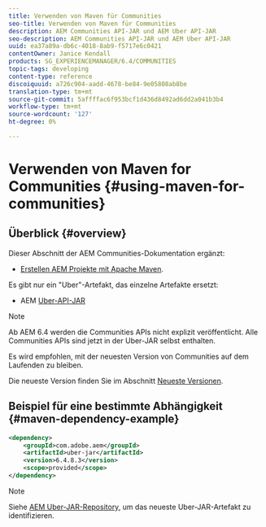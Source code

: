 ```yaml
---
title: Verwenden von Maven für Communities
seo-title: Verwenden von Maven für Communities
description: AEM Communities API-JAR und AEM Uber API-JAR
seo-description: AEM Communities API-JAR und AEM Uber API-JAR
uuid: ea37a89a-db6c-4018-8ab9-f5717e6c0421
contentOwner: Janice Kendall
products: SG_EXPERIENCEMANAGER/6.4/COMMUNITIES
topic-tags: developing
content-type: reference
discoiquuid: a726c904-aadd-4678-be84-9e05808ab8be
translation-type: tm+mt
source-git-commit: 5affffac6f953bcf1d436d8492ad6dd2a041b3b4
workflow-type: tm+mt
source-wordcount: '127'
ht-degree: 0%

---
```



# Verwenden von Maven for Communities {#using-maven-for-communities}

## Überblick {#overview}

Dieser Abschnitt der AEM Communities-Dokumentation ergänzt:

* [Erstellen AEM Projekte mit Apache Maven](../../help/sites-developing/ht-projects-maven.md).

Es gibt nur ein &quot;Uber&quot;-Artefakt, das einzelne Artefakte ersetzt:

* AEM [Uber-API-JAR](../../help/sites-developing/ht-projects-maven.md#what-is-the-uberjar)

>[!NOTE]
>
>Ab AEM 6.4 werden die Communities APIs nicht explizit veröffentlicht. Alle Communities APIs sind jetzt in der Uber-JAR selbst enthalten.
>
>Es wird empfohlen, mit der neuesten Version von Communities auf dem Laufenden zu bleiben.
>
>Die neueste Version finden Sie im Abschnitt [Neueste Versionen](deploy-communities.md#latest-releases).

## Beispiel für eine bestimmte Abhängigkeit {#maven-dependency-example}

```xml
<dependency>
    <groupId>com.adobe.aem</groupId>
    <artifactId>uber-jar</artifactId>
    <version>6.4.8.3</version>
    <scope>provided</scope>
</dependency>
```

>[!NOTE]
>
>Siehe [AEM Uber-JAR-Repository](https://mvnrepository.com/artifact/com.adobe.aem/uber-jar), um das neueste Uber-JAR-Artefakt zu identifizieren.

<!--
# Using Maven for Communities {#using-maven-for-communities}

## Overview {#overview}

This section of the AEM Communities documentation is in addition to:

* [How to Build AEM Projects using Apache Maven](../../help/sites-developing/ht-projects-maven.md)

There are now two "uber" artifacts that replace individual artifacts:

* AEM [Communities API jar](#communities-api-jar-artifact)
* AEM [Uber API jar](../../help/sites-developing/ht-projects-maven.md#what-is-the-uberjar)

## Communities API Jar Artifact {#communities-api-jar-artifact}

Following is an example of a GAV for the AEM Communities API jar:

```xml
<dependency>
    <groupId>com.adobe.cq.social</groupId>
    <artifactId>cq-socialcommunities-api</artifactId>
    <version>1.11.170</version>
    <scope>provided</scope>
</dependency>

```

Ensure thet the version specified corresponds with the Communities package version installed for AEM Communities. To verify the installed version number:

1. Login with adminstrative privileges.
2. Browse to [Package Manager](../../help/sites-administering/package-manager.md). For example, [http://localhost:4502/crx/packmgr/](http://localhost:4502/crx/packmgr/)

3. locate the package *cq-socialcommunities-pkg-1.x.xxx*
4. extract the version from the package name
    * first version for AEM 6.3 is version 1.11.170
    * feature packs will be versions 1.12.xxx
    
>[!NOTE]
>
>It is recommended to keep up-to-date with the most recent Communities release.
>
>Visit the [Latest Releases](deploy-communities.md#latest-releases) section to identify the most recent version.

## Maven Dependency Example {#maven-dependency-example}

The Communities API jar must be specified before the Uber API jar.

```xml
<dependency>
    <groupId>com.adobe.cq.social</groupId>
    <artifactId>cq-socialcommunities-api</artifactId>
    <version>1.11.170</version>
    <scope>provided</scope>
</dependency>
<dependency>
    <groupId>com.adobe.aem</groupId>
    <artifactId>uber-jar</artifactId>
    <version>6.3.0</version>
    <scope>provided</scope>
    <classifier>apis</classifier>
</dependency>
```
-->